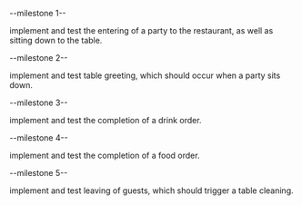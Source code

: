 --milestone 1--

implement and test the entering of a party to the restaurant, as well as sitting down to the table.

--milestone 2--

implement and test table greeting, which should occur when a party sits down.

--milestone 3--

implement and test the completion of a drink order.

--milestone 4--

implement and test the completion of a food order.

--milestone 5--

implement and test leaving of guests, which should trigger a table cleaning.
